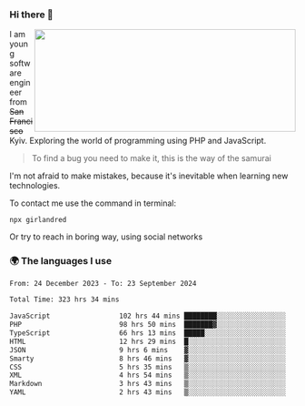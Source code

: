 ### Hi there 👋  

<img align='right' src="https://github-readme-stats.vercel.app/api?username=girlandred&count_private=true&show_icons=true&include_all_commits=true&hide_rank=true&hide_title=true&theme=buefy&card_width=300" width=460 height=180>


I am young software engineer from ~~San Francisco~~ Kyiv. Exploring the world of programming using PHP and JavaScript.


> To find a bug you need to make it, this is the way of the samurai



I'm not afraid to make mistakes, because it's inevitable when learning new technologies.

To contact me use the command in terminal:

```
npx girlandred
```

Or try to reach in boring way, using social networks


### 🌍 The languages I use

<!--START_SECTION:waka-->

```txt
From: 24 December 2023 - To: 23 September 2024

Total Time: 323 hrs 34 mins

JavaScript                 102 hrs 44 mins ████████░░░░░░░░░░░░░░░░░   31.74 %
PHP                        98 hrs 50 mins  ███████▓░░░░░░░░░░░░░░░░░   30.54 %
TypeScript                 66 hrs 13 mins  █████░░░░░░░░░░░░░░░░░░░░   20.46 %
HTML                       12 hrs 29 mins  █░░░░░░░░░░░░░░░░░░░░░░░░   03.86 %
JSON                       9 hrs 6 mins    ▓░░░░░░░░░░░░░░░░░░░░░░░░   02.81 %
Smarty                     8 hrs 46 mins   ▓░░░░░░░░░░░░░░░░░░░░░░░░   02.71 %
CSS                        5 hrs 35 mins   ▒░░░░░░░░░░░░░░░░░░░░░░░░   01.73 %
XML                        4 hrs 54 mins   ▒░░░░░░░░░░░░░░░░░░░░░░░░   01.52 %
Markdown                   3 hrs 43 mins   ▒░░░░░░░░░░░░░░░░░░░░░░░░   01.15 %
YAML                       2 hrs 43 mins   ▒░░░░░░░░░░░░░░░░░░░░░░░░   00.84 %
```

<!--END_SECTION:waka-->
